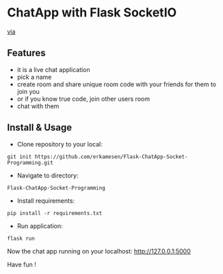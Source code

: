 # ChatApp with Flask SocketIO
[via](https://www.youtube.com/watch?v=mkXdvs8H7TA)

## Features
- it is a live chat application
- pick a name
- create room and share unique room code with your friends for them to join you
- or if you know true code, join other users room
- chat with them 

## Install & Usage

- Clone repository to your local:
```
git init https://github.com/erkamesen/Flask-ChatApp-Socket-Programming.git
```

- Navigate to directory:
```
Flask-ChatApp-Socket-Programming
```
- Install requirements:
```
pip install -r requirements.txt
```
- Run application:
```
flask run
```
Now the chat app running on your localhost: http://127.0.0.1:5000 <br>

Have fun !

